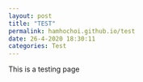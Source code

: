 ```yaml
---
layout: post
title: "TEST"
permalink: hamhochoi.github.io/test
date: 26-4-2020 18:30:11
categories: Test
---
```

This is a testing page
